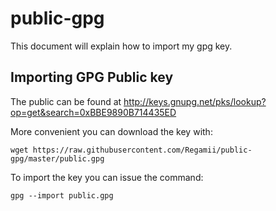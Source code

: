 # public-gpg
This document will explain how to import my gpg key.

## Importing GPG Public key

The public can be found at http://keys.gnupg.net/pks/lookup?op=get&search=0xBBE9890B714435ED

More convenient you can download the key with:

```
wget https://raw.githubusercontent.com/Regamii/public-gpg/master/public.gpg
```

To import the key you can issue the command:

```
gpg --import public.gpg
```
